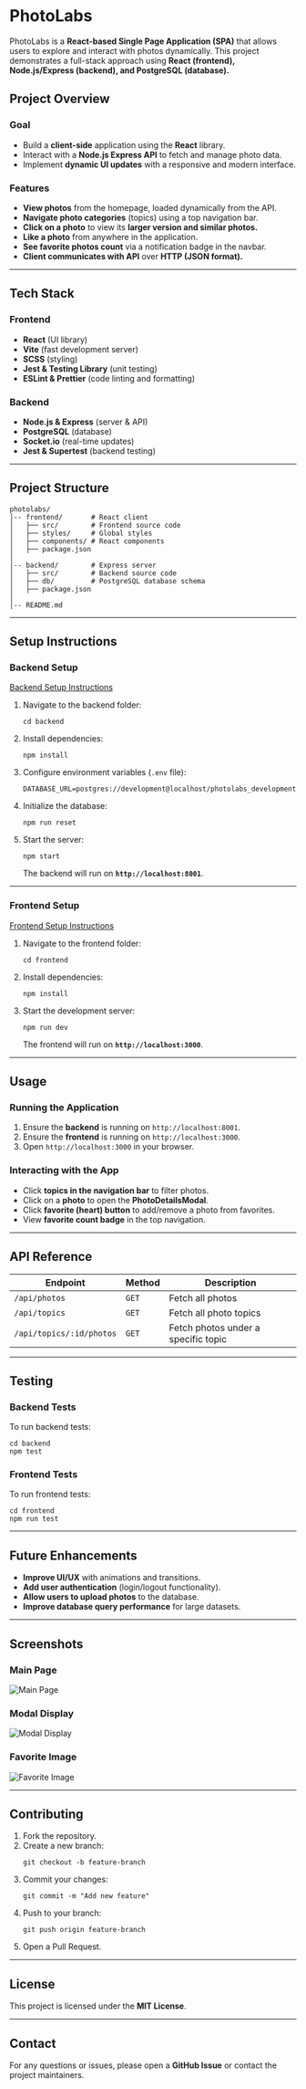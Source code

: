 # PhotoLabs

PhotoLabs is a **React-based Single Page Application (SPA)** that allows users to explore and interact with photos dynamically. This project demonstrates a full-stack approach using **React (frontend), Node.js/Express (backend), and PostgreSQL (database).**

## **Project Overview**

### **Goal**
- Build a **client-side** application using the **React** library.
- Interact with a **Node.js Express API** to fetch and manage photo data.
- Implement **dynamic UI updates** with a responsive and modern interface.

### **Features**
- **View photos** from the homepage, loaded dynamically from the API.
- **Navigate photo categories** (topics) using a top navigation bar.
- **Click on a photo** to view its **larger version and similar photos.**
- **Like a photo** from anywhere in the application.
- **See favorite photos count** via a notification badge in the navbar.
- **Client communicates with API** over **HTTP (JSON format).**

---

## **Tech Stack**

### **Frontend**
- **React** (UI library)
- **Vite** (fast development server)
- **SCSS** (styling)
- **Jest & Testing Library** (unit testing)
- **ESLint & Prettier** (code linting and formatting)

### **Backend**
- **Node.js & Express** (server & API)
- **PostgreSQL** (database)
- **Socket.io** (real-time updates)
- **Jest & Supertest** (backend testing)

---

## **Project Structure**
```
photolabs/
│-- frontend/       # React client
│   ├── src/        # Frontend source code
│   ├── styles/     # Global styles
│   ├── components/ # React components
│   ├── package.json
│
│-- backend/        # Express server
│   ├── src/        # Backend source code
│   ├── db/         # PostgreSQL database schema
│   ├── package.json
│
│-- README.md
```

---

## **Setup Instructions**

### **Backend Setup**

[Backend Setup Instructions](/backend/)

1. Navigate to the backend folder:
   ```
   cd backend
   ```
2. Install dependencies:
   ```
   npm install
   ```
3. Configure environment variables (`.env` file):
   ```
   DATABASE_URL=postgres://development@localhost/photolabs_development
   ```
4. Initialize the database:
   ```
   npm run reset
   ```
5. Start the server:
   ```
   npm start
   ```
   The backend will run on **`http://localhost:8001`**.

---

### **Frontend Setup**

[Frontend Setup Instructions](/frontend/)

1. Navigate to the frontend folder:
   ```
   cd frontend
   ```
2. Install dependencies:
   ```
   npm install
   ```
3. Start the development server:
   ```
   npm run dev
   ```
   The frontend will run on **`http://localhost:3000`**.

---

## **Usage**

### **Running the Application**
1. Ensure the **backend** is running on `http://localhost:8001`.
2. Ensure the **frontend** is running on `http://localhost:3000`.
3. Open `http://localhost:3000` in your browser.

### **Interacting with the App**
- Click **topics in the navigation bar** to filter photos.
- Click on a **photo** to open the **PhotoDetailsModal**.
- Click **favorite (heart) button** to add/remove a photo from favorites.
- View **favorite count badge** in the top navigation.

---

## **API Reference**

| **Endpoint**                 | **Method** | **Description**                        |
|------------------------------|-----------|----------------------------------------|
| `/api/photos`                | `GET`     | Fetch all photos                      |
| `/api/topics`                | `GET`     | Fetch all photo topics                |
| `/api/topics/:id/photos`     | `GET`     | Fetch photos under a specific topic   |

---

## **Testing**
### **Backend Tests**
To run backend tests:
```
cd backend
npm test
```

### **Frontend Tests**
To run frontend tests:
```
cd frontend
npm run test
```

---

## **Future Enhancements**
- **Improve UI/UX** with animations and transitions.
- **Add user authentication** (login/logout functionality).
- **Allow users to upload photos** to the database.
- **Improve database query performance** for large datasets.

---
## **Screenshots**

### **Main Page**

![Main Page](./images/main.png)

### **Modal Display**

![Modal Display](./images/modal.png)

### **Favorite Image**

![Favorite Image](./images/like.png)

---

## **Contributing**
1. Fork the repository.
2. Create a new branch:
   ```
   git checkout -b feature-branch
   ```
3. Commit your changes:
   ```
   git commit -m "Add new feature"
   ```
4. Push to your branch:
   ```
   git push origin feature-branch
   ```
5. Open a Pull Request.

---

## **License**
This project is licensed under the **MIT License**.

---

## **Contact**
For any questions or issues, please open a **GitHub Issue** or contact the project maintainers.

